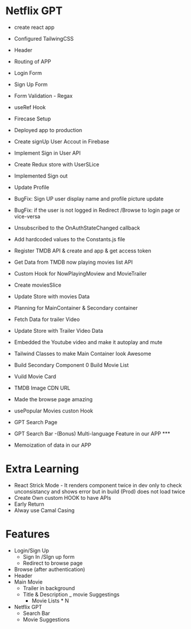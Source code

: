 # Netflix GPT

- create react app
- Configured TailwingCSS
- Header
- Routing of APP
- Login Form
- Sign Up Form
- Form Validation - Regax
- useRef Hook
- Firecase Setup
- Deployed app to production
- Create signUp User Accout in Firebase
- Implement Sign in User API
- Create Redux store with UserSLice
- Implemented Sign out
- Update Profile
- BugFix: Sign UP user display name and profile picture update
- BugFix: if the user is not logged in Redirect /Browse to login page or vice-versa 
- Unsubscribed to the OnAuthStateChanged callback
- Add hardcoded values to the Constants.js file
- Register TMDB API & create and app & get access token 
- Get Data from TMDB now playing movies list API
- Custom Hook for NowPlayingMoview and MovieTrailer
- Create moviesSlice
- Update Store with movies Data
- Planning for MainContainer & Secondary container
- Fetch Data for trailer Video
- Update Store with Trailer Video Data
- Embedded the Youtube video and make it autoplay and mute
- Tailwind Classes to make Main Container look Awesome
- Build Secondary Component
0 Build Movie List
- Vuild Movie Card
- TMDB Image CDN URL
- Made the browse page amazing
- usePopular Movies custon Hook

- GPT Search Page
- GPT Search Bar
-(Bonus) Multi-language Feature in our APP ***

- Memoization of data in our APP


# Extra Learning
- React Strick Mode - It renders component twice in dev only to check unconsistancy and shows error but in build (Prod) does not load twice
- Create Own custom HOOK to have APIs
- Early Return
- Alway use Camal Casing

# Features
- Login/Sign Up
  - Sign In /SIgn up form
  - Redirect to browse page
- Browse (after authentication)
 - Header
 - Main Movie
   - Trailer in background 
   - Title & Description
   _ movie Suggestings
      - Movie Lists * N
- Netflix GPT
  -  Search Bar 
  - Movie Suggestions